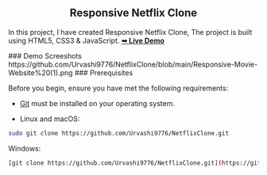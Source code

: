  <h2 align="center">Responsive Netflix Clone</h2>

  In this project, I have created Responsive Netflix Clone, The project is built using HTML5, CSS3 & JavaScript.
  <a href="[https://Urvashi9776.github.io/NetflixClone/](https://github.com/Urvashi9776/NetflixClone)"><strong>➥ Live Demo</strong></a>

</div>
### Demo Screeshots
https://github.com/Urvashi9776/NetflixClone/blob/main/Responsive-Movie-Website%20(1).png
### Prerequisites

Before you begin, ensure you have met the following requirements:

* [Git](https://git-scm.com/downloads "Download Git") must be installed on your operating system.

* Linux and macOS:

```bash
sudo git clone https://github.com/Urvashi9776/NetflixClone.git
```

Windows:

```bash
[git clone https://github.com/Urvashi9776/NetflixClone.git](https://github.com/Urvashi9776/NetflixClone)
```


